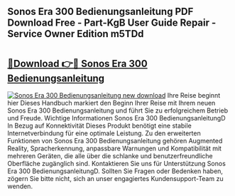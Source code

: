 ## Sonos Era 300 Bedienungsanleitung PDF Download Free - Part-KgB User Guide Repair - Service Owner Edition m5TDd

# <h2><a href="http://df1no3i.blite.top/?on=Sonos+Era+300+Bedienungsanleitung">🔗Download 👉🔴 Sonos Era 300 Bedienungsanleitung</a></h2>

[![Sonos Era 300 Bedienungsanleitung new download](https://i.imgur.com/lujVjoI.png)](http://df1no3i.blite.top/?on=Sonos+Era+300+Bedienungsanleitung)
Ihre Reise beginnt hier Dieses Handbuch markiert den Beginn Ihrer Reise mit Ihrem neuen Sonos Era 300 Bedienungsanleitung und führt Sie zu erfolgreichem Betrieb und Freude. Wichtige Informationen Sonos Era 300 BedienungsanleitungD In Bezug auf Konnektivität Dieses Produkt benötigt eine stabile Internetverbindung für eine optimale Leistung. Zu den erweiterten Funktionen von Sonos Era 300 Bedienungsanleitung gehören Augmented Reality, Spracherkennung, anpassbare Warnungen und Kompatibilität mit mehreren Geräten, die alle über die schlanke und benutzerfreundliche Oberfläche zugänglich sind. Kontaktieren Sie uns für Unterstützung Sonos Era 300 BedienungsanleitungD. Sollten Sie Fragen oder Bedenken haben, zögern Sie bitte nicht, sich an unser engagiertes Kundensupport-Team zu wenden.
